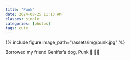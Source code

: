 ```yaml
---
title: "Punk"
date: 2024-08-25 11:13 AM
classes: single
categories: [photos]
tags: cute
---
```

{% include figure image_path="/assets/img/punk.jpg" %}

Borrowed my friend Genifer’s dog, Punk 🦴 🤘🏻
